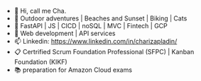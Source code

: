 - 👋 Hi, call me Cha.
- 👀 Outdoor adventures | Beaches and Sunset | Biking | Cats
- 🌱 FastAPI | JS | CICD | noSQL | MVC | Fintech | GCP
- 💞️ Web development | API services
- 📫 Linkedin: https://www.linkedin.com/in/charizapladin/
- 📋 Certrified Scrum Foundation Professional (SFPC) | Kanban Foundation (KIKF)
- :books: preparation for Amazon Cloud exams

<!---
devpladinc/devpladinc is a ✨ special ✨ repository because its `README.md` (this file) appears on your GitHub profile.
You can click the Preview link to take a look at your changes.
--->
